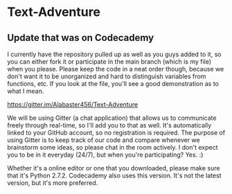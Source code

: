 Text-Adventure
==============

Update that was on Codecademy
--
I currently have the repository pulled up as well as you guys added to it, so you can either fork it or participate in the main branch (which is my file) when you please. Please keep the code in a neat order though, because we don't want it to be unorganized and hard to distinguish variables from functions, etc. If you look at the file, you'll see a good demonstration as to what I mean.

https://gitter.im/Alabaster456/Text-Adventure

We will be using Gitter (a chat application) that allows us to communicate freely through real-time, so I'll add you to that as well. It's automatically linked to your GitHub account, so no registration is required. The purpose of using Gitter is to keep track of our code and compare whenever we brainstorm some ideas, so please chat in the room actively. I don't expect you to be in it everyday (24/7), but when you're participating? Yes. :)

Whether it's a online editor or one that you downloaded, please make sure that it's Python 2.7.2. Codecademy also uses this version. It's not the latest version, but it's more preferred.
